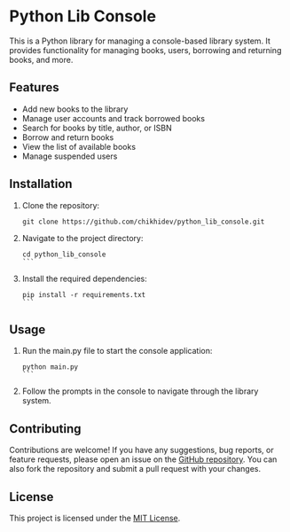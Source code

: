 # Python Lib Console

This is a Python library for managing a console-based library system. It provides functionality for managing books, users, borrowing and returning books, and more.

## Features

- Add new books to the library
- Manage user accounts and track borrowed books
- Search for books by title, author, or ISBN
- Borrow and return books
- View the list of available books
- Manage suspended users

## Installation

1. Clone the repository:

   ```shell
   git clone https://github.com/chikhidev/python_lib_console.git
   ```

2. Navigate to the project directory:

   ````shell
   cd python_lib_console
   ```

3. Install the required dependencies:

   ````shell
   pip install -r requirements.txt
   ```

## Usage

1. Run the main.py file to start the console application:

   ````shell
   python main.py
   ```

2. Follow the prompts in the console to navigate through the library system.

## Contributing

Contributions are welcome! If you have any suggestions, bug reports, or feature requests, please open an issue on the [GitHub repository](https://github.com/chikhidev/python_lib_console). You can also fork the repository and submit a pull request with your changes.

## License

This project is licensed under the [MIT License](LICENSE).

```
